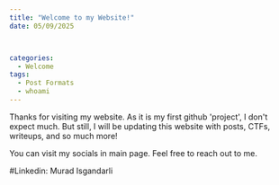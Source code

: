 ```yaml
---
title: "Welcome to my Website!"
date: 05/09/2025



categories:
  - Welcome
tags:
  - Post Formats
  - whoami
---
```


Thanks for visiting my website. As it is my first github 'project', I don't expect much. But still, I will be updating this website with posts, CTFs, writeups, and so much more!

You can visit my socials in main page.
Feel free to reach out to me. 

#Linkedin: Murad Isgandarli
